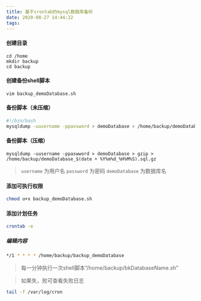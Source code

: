 ```yaml
---
title: 基于crontab的mysql数据库备份
date: 2020-08-27 14:44:22
tags:
---
```

#### 创建目录
```
cd /home
mkdir backup
cd backup
```
#### 创建备份shell脚本
```
vim backup_demoDatabase.sh
```
#### 备份脚本（未压缩）
```bash
#!/bin/bash
mysqldump -uusername -ppassword > demoDatabase > /home/backup/demoDatabase_$(date + %Y%m%d_%H%M%S).sql
```
#### 备份脚本（压缩）
```base
mysqldump -uusername -ppaswword > demoDatabase > gzip > /home/backup/demoDatabase_$(date + %Y%m%d_%H%M%S).sql.gz
```
> `username` 为用户名
> `password` 为密码
> `demoDatabase` 为数据库名

#### 添加可执行权限
```bash 
chmod u+x backup_demoDatabase.sh
```
#### 添加计划任务
```bash
crontab -e
```
##### 编辑内容
```bash 
*/1 * * * * /home/backup/backup_demoDatabase
```
> 每一分钟执行一次shell脚本“/home/backup/bkDatabaseName.sh”


> 如果失，败可查看失败日志
```bash 
tail -f /var/log/cron
```